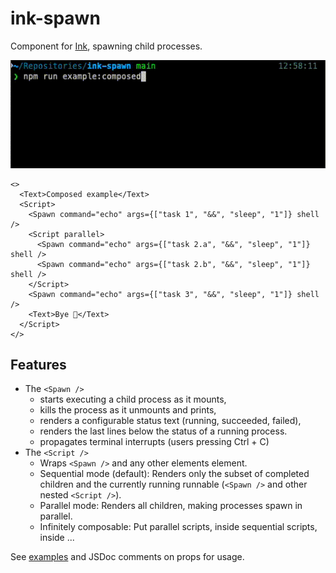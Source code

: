 # ink-spawn

Component for [Ink](https://github.com/vadimdemedes/ink), spawning child processes.

[![ink-spawn combined example](https://github.com/kraenhansen/ink-spawn/raw/refs/heads/main/docs/ink-spawn-combined-example.gif)](https://github.com/user-attachments/assets/3b8c0579-f825-4021-98fe-686540965778)

```tsx
<>
  <Text>Composed example</Text>
  <Script>
    <Spawn command="echo" args={["task 1", "&&", "sleep", "1"]} shell />
    <Script parallel>
      <Spawn command="echo" args={["task 2.a", "&&", "sleep", "1"]} shell />
      <Spawn command="echo" args={["task 2.b", "&&", "sleep", "1"]} shell />
    </Script>
    <Spawn command="echo" args={["task 3", "&&", "sleep", "1"]} shell />
    <Text>Bye 👋</Text>
  </Script>
</>
```

## Features

- The `<Spawn />`
  - starts executing a child process as it mounts,
  - kills the process as it unmounts and prints,
  - renders a configurable status text (running, succeeded, failed),
  - renders the last lines below the status of a running process.
  - propagates terminal interrupts (users pressing Ctrl + C)
- The `<Script />`
  - Wraps `<Spawn />` and any other elements element.
  - Sequential mode (default): Renders only the subset of completed children and the currently running runnable (`<Spawn />` and other nested `<Script />`).
  - Parallel mode: Renders all children, making processes spawn in parallel.
  - Infinitely composable: Put parallel scripts, inside sequential scripts, inside ...

See [examples](https://github.com/kraenhansen/ink-spawn/tree/main/src/examples) and JSDoc comments on props for usage.
